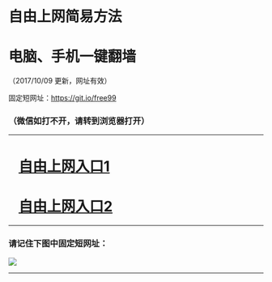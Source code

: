﻿# 自由上网简易方法

# 电脑、手机一键翻墙

（2017/10/09 更新，网址有效）

固定短网址：https://git.io/free99

### （微信如打不开，请转到浏览器打开）


***





# &nbsp;&nbsp; <a href="http://ft39939409.fwq-tz-1001.info/fwqtz01.html?t=100900110109 " target="_blank">自由上网入口1</a>
# &nbsp;&nbsp; <a href="http://ft144019534.fwq-tz-1002.info/fwqtz02.html?t=100900113983 " target="_blank">自由上网入口2</a>
***

### 请记住下图中固定短网址：

<img src="https://s3-us-west-2.amazonaws.com/fwq-1001/yjfq-20170905okok.png" /> 


***

